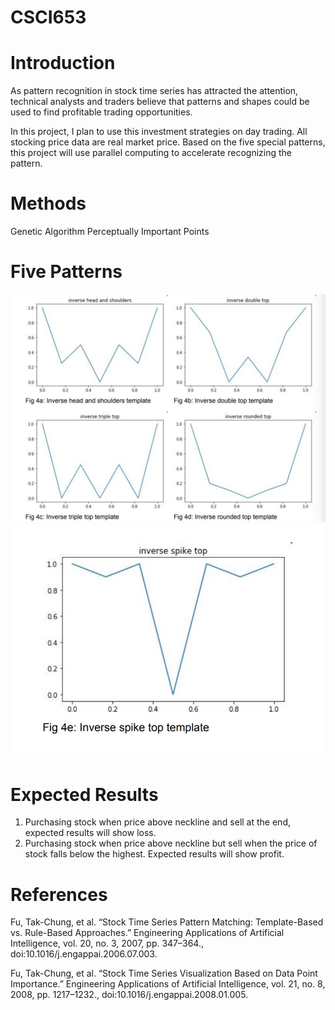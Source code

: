 # CSCI653
# Introduction

As pattern recognition in stock time series has attracted the attention, technical analysts and traders believe that patterns and shapes could be used to find profitable trading opportunities.

In this project, I plan to use this investment strategies on day trading. All stocking price data are real market price. Based on the five special patterns, this project will use parallel computing to accelerate recognizing the pattern. 


# Methods

Genetic Algorithm
Perceptually Important Points

# Five Patterns
![Image of Patterns](https://github.com/wwsscc/CSCI653/blob/master/WechatIMG3.jpeg)
![Image of Pattern](https://github.com/wwsscc/CSCI653/blob/master/WechatIMG4.jpeg)

# Expected Results

1. Purchasing stock when price above neckline and sell at the end, expected results will show loss.
2. Purchasing stock when price above neckline but sell when the price of stock falls below the highest. Expected results will show profit.

# References

Fu, Tak-Chung, et al. “Stock Time Series Pattern Matching: Template-Based vs. Rule-Based
Approaches.” Engineering Applications of Artificial Intelligence, vol. 20, no. 3, 2007, pp.
347–364., doi:10.1016/j.engappai.2006.07.003.

Fu, Tak-Chung, et al. “Stock Time Series Visualization Based on Data Point Importance.”
Engineering Applications of Artificial Intelligence, vol. 21, no. 8, 2008, pp. 1217–1232.,
doi:10.1016/j.engappai.2008.01.005.
